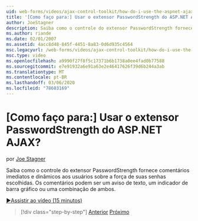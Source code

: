 ```yaml
---
uid: web-forms/videos/ajax-control-toolkit/how-do-i-use-the-aspnet-ajax-passwordstrength-extender
title: '[Como faço para:] Usar o extensor PasswordStrength do ASP.NET AJAX? | Microsoft Docs'
author: JoeStagner
description: Saiba como o controle do extensor PasswordStrength fornece comentários imediatos e dinâmicos aos usuários sobre a força de suas senhas escolhidas. O comentário c...
ms.author: riande
ms.date: 02/01/2007
ms.assetid: 4acc8d48-845f-4451-8a83-0d6d935c4564
msc.legacyurl: /web-forms/videos/ajax-control-toolkit/how-do-i-use-the-aspnet-ajax-passwordstrength-extender
msc.type: video
ms.openlocfilehash: a9990f27f8f5c17371b6b1738a0ee4fad0b77588
ms.sourcegitcommit: e7e91932a6e91a63e2e46417626f39d6b244a3ab
ms.translationtype: MT
ms.contentlocale: pt-BR
ms.lasthandoff: 03/06/2020
ms.locfileid: "78603169"
---
```

# <a name="how-do-i-use-the-aspnet-ajax-passwordstrength-extender"></a>[Como faço para:] Usar o extensor PasswordStrength do ASP.NET AJAX?

por [Joe Stagner](https://github.com/JoeStagner)

Saiba como o controle do extensor PasswordStrength fornece comentários imediatos e dinâmicos aos usuários sobre a força de suas senhas escolhidas. Os comentários podem ser um aviso de texto, um indicador de barra gráfico ou uma combinação de ambos.

[&#9654;Assistir ao vídeo (15 minutos)](https://channel9.msdn.com/Blogs/ASP-NET-Site-Videos/how-do-i-use-the-aspnet-ajax-passwordstrength-extender)

> [!div class="step-by-step"]
> [Anterior](how-do-i-use-the-aspnet-ajax-dropshadow-extender.md)
> [Próximo](how-do-i-get-started-with-the-aspnet-ajax-animation-extender-control.md)
